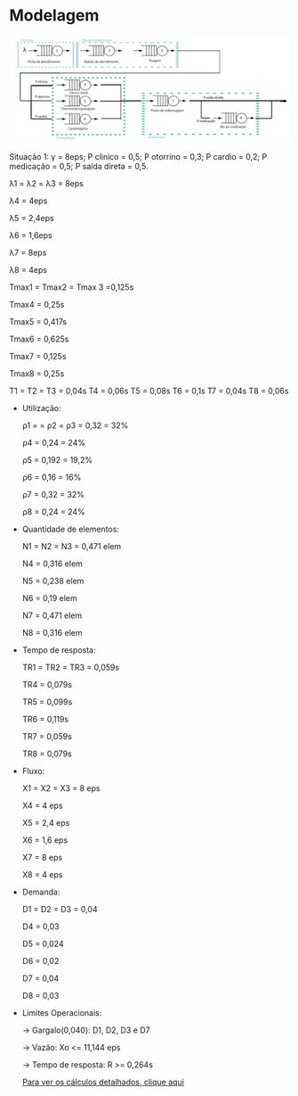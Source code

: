 ﻿# Modelagem
![Imagem da modelagem](https://github.com/LDVictor/ProjetoADSDValidacao/blob/master/Documentos/modelo.png)

Situação 1: γ =  8eps; P clinico = 0,5; P otorrino = 0,3; P cardio = 0,2; P medicação = 0,5; P saída direta = 0,5.

λ1 = λ2 = λ3 = 8eps

λ4 = 4eps

λ5 = 2,4eps

λ6 = 1,6eps 

λ7 = 8eps

λ8 = 4eps

Tmax1 = Tmax2 = Tmax 3 =0,125s

Tmax4 = 0,25s

Tmax5 = 0,417s

Tmax6 = 0,625s

Tmax7 = 0,125s

Tmax8 = 0,25s

T1 = T2 = T3 = 0,04s
T4 = 0,06s
T5 = 0,08s
T6 = 0,1s
T7 = 0,04s
T8 = 0,06s


- Utilização:

  ρ1 = = ρ2 = ρ3 = 0,32 = 32% 

  ρ4 = 0,24 = 24%

  ρ5 = 0,192 = 19,2%

  ρ6 = 0,16 = 16%

  ρ7 = 0,32 = 32%

  ρ8 = 0,24 = 24%

- Quantidade de elementos:

  N1 = N2 = N3 = 0,471 elem 

  N4 =  0,316 elem

  N5 =  0,238 elem

  N6 =  0,19 elem

  N7 =  0,471 elem

  N8 =  0,316 elem

- Tempo de resposta:

  TR1 = TR2 = TR3 = 0,059s 

  TR4 = 0,079s

  TR5 = 0,099s

  TR6 = 0,119s

  TR7 = 0,059s

  TR8 = 0,079s

- Fluxo:

  X1 = X2 = X3 = 8 eps 

  X4 = 4 eps
 
  X5 = 2,4 eps

  X6 = 1,6 eps

  X7 = 8 eps

  X8 = 4 eps

- Demanda: 

  D1 = D2 = D3 = 0,04 

  D4 = 0,03

  D5 = 0,024

  D6 = 0,02

  D7 = 0,04

  D8 = 0,03

- Limites Operacionais:

  -> Gargalo(0,040): D1, D2, D3 e D7
  
  -> Vazão: Xo <= 11,144 eps
  
  -> Tempo de resposta: R >= 0,264s
  
  [Para ver os cálculos detalhados, clique aqui](https://github.com/LDVictor/ProjetoADSDValidacao/tree/master/Documentos/C%C3%A1lculos)
